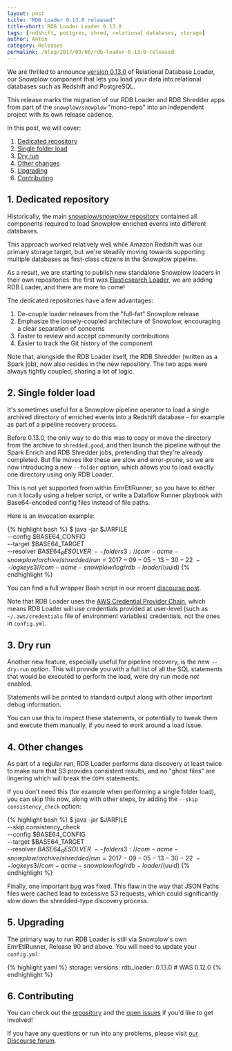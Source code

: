 ```yaml
---
layout: post
title: "RDB Loader 0.13.0 released"
title-short: RDB Loader Loader 0.13.0
tags: [redshift, postgres, shred, relational databases, storage]
author: Anton
category: Releases
permalink: /blog/2017/09/06/rdb-loader-0.13.0-released
---
```


We are thrilled to announce [version 0.13.0][release-0130] of Relational Database Loader, 
our Snowplow component that lets you load your data into relational databases such as Redshift and PostgreSQL.

This release marks the migration of our RDB Loader and RDB Shredder apps from part of the `snowplow/snowplow` "mono-repo" into an independent project with its own release cadence.

<!--more-->

In this post, we will cover:

1. [Dedicated repository](/blog/2017/09/06/rdb-loader-0.13.0-released#separate-project)
2. [Single folder load](/blog/2017/09/06/rdb-loader-0.13.0-released#folder)
3. [Dry run](/blog/2017/09/06/rdb-loader-0.13.0-released#dry-run)
4. [Other changes](/blog/2017/09/06/rdb-loader-0.13.0-released#other)
5. [Upgrading](/blog/2017/09/06/rdb-loader-0.13.0-released#upgrading)
6. [Contributing](/blog/2017/09/06/rdb-loader-0.13.0-released#contributing)

<h2 id="separate-project">1. Dedicated repository</h2>

Historically, the main [snowplow/snowplow repository][snowplow-repo] contained all components required to load Snowplow enriched events into different databases.

This approach worked relatively well while Amazon Redshift was our primary storage target, but we're steadily moving towards supporting multiple databases as first-class citizens in the Snowplow pipeline.

As a result, we are starting to publish new standalone Snowplow loaders in their own repositories: the first was [Elasticsearch Loader][es-loader-090], we are adding RDB Loader, and there are more to come!

The dedicated repositories have a few advantages:

1. De-couple loader releases from the "full-fat" Snowplow release
2. Emphasize the loosely-coupled architecture of Snowplow, encouraging a clear separation of concerns
3. Faster to review and accept community contributions
4. Easier to track the Git history of the component

Note that, alongside the RDB Loader itself, the RDB Shredder (written as a Spark job), now also resides in the new repository. The two apps were always tightly coupled, sharing a lot of logic.

<h2 id="folder">2. Single folder load</h2>

It's sometimes useful for a Snowplow pipeline operator to load a single archived directory of enriched events into a Redshift database - for example as part of a pipeline recovery process.

Before 0.13.0, the only way to do this was to copy or move the directory from the archive to `shredded.good`, and then launch the pipeline without the Spark Enrich and RDB Shredder jobs, pretending that they're already completed. But file moves like these are slow and error-prone, so we are now introducing a new `--folder` option, which allows you to load exactly one directory using only RDB Loader.

This is not yet supported from within EmrEtlRunner, so you have to either run it locally using a helper script, or write a Dataflow Runner playbook with Base64-encoded config files instead of file paths.

Here is an invocation example:

{% highlight bash %}
$ java -jar $JARFILE \
  --config $BASE64_CONFIG \
  --target $BASE64_TARGET \
  --resolver $BASE64_RESOLVER \
  --folder s3://com-acme-snowplow/archive/shredded/run=2017-09-05-13-30-22 \
  --logkey s3//com-acme-snowplow/log/rdb-loader/$(uuid) 
{% endhighlight %}

You can find a full wrapper Bash script in our recent [discourse post][discourse-r90-alert].

Note that RDB Loader uses the [AWS Credential Provider Chain][aws-credentials-chain], which means RDB Loader will use credentials provided at user-level (such as `~/.aws/credentials` file of environment variables) credentials, not the ones in `config.yml`.

<h2 id="dry-run">3. Dry run</h2>

Another new feature, especially useful for pipeline recovery, is the new `--dry-run` option. This will provide you with a full list of all the SQL statements that would be executed to perform the load, were dry run mode *not* enabled.

Statements will be printed to standard output along with other important debug information.

You can use this to inspect these statements, or potentially to tweak them and execute them manually, if you need to work around a load issue.

<h2 id="other">4. Other changes</h2>

As part of a regular run, RDB Loader performs data discovery at least twice to make sure that S3 provides consistent results, and no "ghost files" are lingering which will break the `COPY` statements.

If you don't need this (for example when performing a single folder load), you can skip this now, along with other steps, by adding the `--skip consistency_check` option:

{% highlight bash %}
$ java -jar $JARFILE \
  --skip consistency_check \
  --config $BASE64_CONFIG \
  --target $BASE64_TARGET \
  --resolver $BASE64_RESOLVER \
  --folder s3://com-acme-snowplow/archive/shredded/run=2017-09-05-13-30-22 \
  --logkey s3//com-acme-snowplow/log/rdb-loader/$(uuid) 
{% endhighlight %}

Finally, one important [bug][issue-3] was fixed. This flaw in the way that JSON Paths files were cached lead to excessive S3 requests, which could significantly slow down the shredded-type discovery process.

<h2 id="upgrading">5. Upgrading</h2>

The primary way to run RDB Loader is still via Snowplow's own EmrEtlRunner, Release 90 and above. You will need to update your `config.yml`:

{% highlight yaml %}
storage:
  versions:
    rdb_loader: 0.13.0        # WAS 0.12.0
{% endhighlight %}

<h2 id="contributing">6. Contributing</h2>

You can check out the [repository][repo] and the [open issues](https://github.com/snowplow/snowplow-rdb-loader/issues?utf8=✓&q=is%3Aissue%20is%3Aopen%20) if you'd like to get involved!

If you have any questions or run into any problems, please visit [our Discourse forum][discourse].

[repo]: https://github.com/snowplow/snowplow-rdb-loader
[release-0130]: https://github.com/snowplow/snowplow-rdb-loader/releases/tag/0.13.0

[issue-3]: https://github.com/snowplow/snowplow-rdb-loader/issues/3

[snowplow-repo]: https://github.com/snowplow/snowplow
[es-loader-090]: https://snowplowanalytics.com/blog/2017/07/21/elasticsearch-loader-0.9.0-released/

[aws-credentials-chain]: http://docs.aws.amazon.com/sdk-for-java/v1/developer-guide/credentials.html#credentials-default

[discourse-r90-alert]: https://discourse.snowplowanalytics.com/t/important-alert-r90-r91-bug-may-result-in-shredded-types-not-loading-into-redshift-after-recovery/1422

[discourse]: http://discourse.snowplowanalytics.com/
